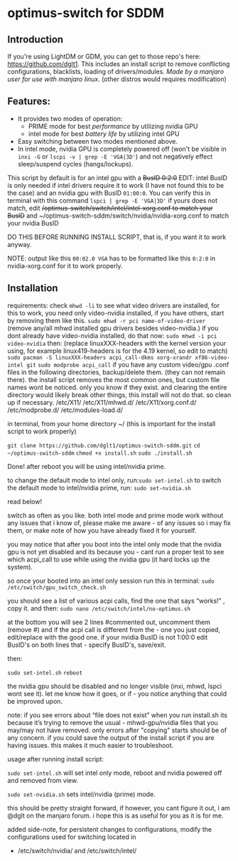 # optimus-switch for SDDM
## Introduction
If you're using LightDM or GDM, you can get to those repo's here: https://github.com/dglt1. This includes an install script to remove conflicting configurations, blacklists, loading of drivers/modules. 
*Made by a manjaro user for use with manjaro linux.* (other distros would requires modification)

## Features:
- It provides two modes of operation:
  - PRIME mode for best *performance* by utilizing nvidia GPU
  - intel mode for best *battery life* by utilizing intel GPU
- Easy switching between two modes mentioned above.
- In intel mode, nvidia GPU is completely powered off (won't be visible in `inxi -G` or `lscpi -v | grep -E 'VGA|3D'`) and not negatively effect sleep/suspend cycles (hangs/lockups).

This script by default is for an intel gpu with a ~~BusID 0:2:0~~
EDIT: intel BusID is only needed if intel drivers require it to work (I have not found this to be the case) and an nvidia gpu with BusID `01:00:0`. You can verify this in terminal with this command `lspci | grep -E 'VGA|3D'` if yours does not match, edit ~~/optimus-switch/switch/intel/intel-xorg.conf to match your BusID~~ and ~/optimus-switch-sddm/switch/nvidia/nvidia-xorg.conf  to match your nvidia BusID

DO THIS BEFORE RUNNING INSTALL SCRIPT, that is, if you want it to work anyway.

NOTE: output like this `00:02.0 VGA` has to be formatted like this `0:2:0` in nvidia-xorg.conf for it to work properly.


## Installation

requirements:
check `mhwd -li` to see what video drivers are installed, for this to work, you need only
video-nvidia installed, if you have others, start by removing them like this.
`sudo mhwd -r pci name-of-video-driver` (remove any/all mhwd installed gpu drivers besides video-nvidia.)
if you dont already have video-nvidia installed, do that now:
`sudo mhwd -i pci video-nvidia`
then:
(replace linuxXXX-headers with the kernel version your using, for example linux419-headers is for the 4.19 kernel, so edit to match)
`sudo pacman -S linuxXXX-headers acpi_call-dkms xorg-xrandr xf86-video-intel git` 
`sudo modprobe acpi_call`
if you have any custom video/gpu .conf files in the following directories, backup/delete them. (they can not remain there).
the install script removes the most common ones, but custom file names wont be noticed. only you know if they exist.
and clearing the entire directory would likely break other things, this install will not do that. so clean up if necessary.
/etc/X11/
/etc/X11/mhwd.d/
/etc/X11/xorg.conf.d/
/etc/modprobe.d/
/etc/modules-load.d/

 in terminal, from your home directory ~/  (this is important for the install script to work properly)
 
 `git clone https://github.com/dglt1/optimus-switch-sddm.git`
 `cd ~/optimus-switch-sddm`
 `chmod +x install.sh`
 `sudo ./install.sh`
 
  Done! after reboot you will be using intel/nvidia prime. 
 
 to change the default mode to intel only, run:`sudo set-intel.sh`
 to switch the default mode to intel/nvidia prime, run: `sudo set-nvidia.sh`
 
 read below!

 switch as often as you like. both intel mode and prime mode work without any issues that i know of, please make me aware - of any issues so i may fix them, or make note of how you have already fixed it for yourself.

 you may notice that after you boot into the intel only mode that the nvidia gpu is not yet disabled and its because you - cant run a proper test to see which acpi_call to use while using the nvidia gpu (it hard locks up the system).

 so once your booted into an intel only session run this in terminal:
 `sudo /etc/switch/gpu_switch_check.sh`

 you should see a list of various acpi calls, find the one that says “works!” , copy it. and then:
 `sudo nano /etc/switch/intel/no-optimus.sh`

 at the bottom you will see 2 lines #commented out, uncomment them (remove #) and if the acpi call is different from the - one you just copied, edit/replace with the good one. if your nvidia BusID is not 1:00:0 edit BusID's on both lines that - specify BusID's, save/exit.

 then:

 `sudo set-intel.sh`
 `reboot`

 the nvidia gpu should be disabled and no longer visible (inxi, mhwd, lspci wont see it). let me know how it goes, or if - you notice anything that could be improved upon. 

 note: if you see errors about “file does not exist” when you run install.sh its because it’s trying to remove the usual - mhwd-gpu/nvidia files that you may/may not have removed. only errors after "copying" starts should be of any concern. 
 if you could save the output of the install script if you are having issues. this makes it much easier to troubleshoot.


 usage after running install script:  

 `sudo set-intel.sh` will set intel only mode, reboot and nvidia powered off and removed from view.

 `sudo set-nvidia.sh`  sets intel/nvidia (prime) mode.

 this should be pretty straight forward, if however, you cant figure it out, i am @dglt on the manjaro forum. i hope this
 is as useful for you as it is for me.

 added side-note, for persistent changes to configurations, modify the configurations used for switching located in
- /etc/switch/nvidia/  and  /etc/switch/intel/  


